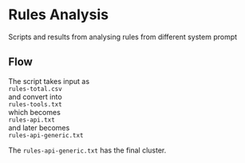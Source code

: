 # Rules Analysis 
Scripts and results from analysing rules from different system prompt

## Flow
The script takes input as   
`rules-total.csv`   
and convert into   
`rules-tools.txt`   
which becomes  
`rules-api.txt`  
and later becomes  
`rules-api-generic.txt`  
  
The `rules-api-generic.txt` has the final cluster.
